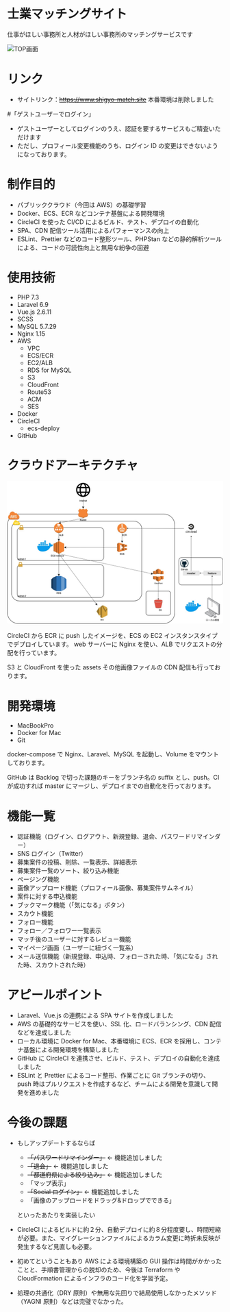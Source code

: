 # 士業マッチングサイト

仕事がほしい事務所と人材がほしい事務所のマッチングサービスです

![TOP画面](https://asset.shigyo-match.site/assets/main-visual04.jpg)

# リンク

- サイトリンク：~~https://www.shigyo-match.site~~ 本番環境は削除しました

#「ゲストユーザーでログイン」

- ゲストユーザーとしてログインのうえ、認証を要するサービスもご精査いただけます
- ただし、プロフィール変更機能のうち、ログイン ID の変更はできないようになっております。

# 制作目的

- パブリッククラウド（今回は AWS）の基礎学習
- Docker、ECS、ECR などコンテナ基盤による開発環境
- CircleCI を使った CI/CD によるビルド、テスト、デプロイの自動化
- SPA、CDN 配信ツール活用によるパフォーマンスの向上
- ESLint、Prettier などのコード整形ツール、PHPStan などの静的解析ツールによる、コードの可読性向上と無用な紛争の回避

# 使用技術

- PHP 7.3
- Laravel 6.9
- Vue.js 2.6.11
- SCSS
- MySQL 5.7.29
- Nginx 1.15
- AWS
  - VPC
  - ECS/ECR
  - EC2/ALB
  - RDS for MySQL
  - S3
  - CloudFront
  - Route53
  - ACM
  - SES
- Docker
- CircleCI
  - ecs-deploy
- GitHub

# クラウドアーキテクチャ

![クラウドアーキテクチャ](./ShigyoMatch.jpg)

CircleCI から ECR に push したイメージを、ECS の EC2 インスタンスタイプでデプロイしています。
web サーバーに Nginx を使い、ALB でリクエストの分配を行っています。

S3 と CloudFront を使った assets その他画像ファイルの CDN 配信も行っております。

# 開発環境

- MacBookPro
- Docker for Mac
- Git

docker-compose で Nginx、Laravel、MySQL を起動し、Volume をマウントしております。

GitHub は Backlog で切った課題のキーをブランチ名の suffix とし、push。CI が成功すれば master にマージし、デプロイまでの自動化を行っております。

# 機能一覧

- 認証機能（ログイン、ログアウト、新規登録、退会、パスワードリマインダー）
- SNS ログイン（Twitter）
- 募集案件の投稿、削除、一覧表示、詳細表示
- 募集案件一覧のソート、絞り込み機能
- ページング機能
- 画像アップロード機能（プロフィール画像、募集案件サムネイル）
- 案件に対する申込機能
- ブックマーク機能（「気になる」ボタン）
- スカウト機能
- フォロー機能
- フォロー／フォロワー一覧表示
- マッチ後のユーザーに対するレビュー機能
- マイページ画面（ユーザーに紐づく一覧系）
- メール送信機能（新規登録、申込時、フォローされた時、「気になる」された時、スカウトされた時）

# アピールポイント

- Laravel、Vue.js の連携による SPA サイトを作成しました
- AWS の基礎的なサービスを使い、SSL 化、ロードバランシング、CDN 配信などを達成しました
- ローカル環境に Docker for Mac、本番環境に ECS、ECR を採用し、コンテナ基盤による開発環境を構築しました
- GitHub に CircleCI を連携させ、ビルド、テスト、デプロイの自動化を達成しました
- ESLint と Prettier によるコード整形、作業ごとに Git ブランチの切り、push 時はプルリクエストを作成するなど、チームによる開発を意識して開発を進めました

# 今後の課題

- もしアップデートするならば

  - ~~「パスワードリマインダー」~~ ← 機能追加しました
  - ~~「退会」~~ ← 機能追加しました
  - ~~「都道府県による絞り込み」~~ ← 機能追加しました
  - 「マップ表示」
  - ~~「Social ログイン」~~ ← 機能追加しました
  - 「画像のアップロードをドラッグ&ドロップでできる」

  といったあたりを実装したい

- CircleCI によるビルドに約２分、自動デプロイに約８分程度要し、時間短縮が必要。また、マイグレーションファイルによるカラム変更に時折未反映が発生するなど見直しも必要。
- 初めてということもあり AWS による環境構築の GUI 操作は時間がかかったことと、手順書管理からの脱却のため、今後は Terraform や CloudFormation によるインフラのコード化を学習予定。
- 処理の共通化（DRY 原則）や無用な先回りで結局使用しなかったメソッド（YAGNI 原則）などは完璧でなかった。
